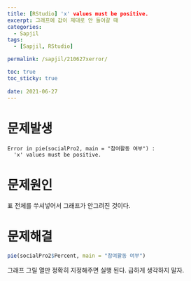 ```yaml
---
title: [RStudio] 'x' values must be positive.
excerpt: 그래프에 값이 제대로 안 들어갈 때
categories:
  - Sapjil
tags:
  - [Sapjil, RStudio]

permalink: /sapjil/210627xerror/

toc: true
toc_sticky: true
 
date: 2021-06-27
---
```


# 문제발생
```
Error in pie(socialPro2, main = "참여활동 여부") : 
  'x' values must be positive.
```
# 문제원인
표 전체를 쑤셔넣어서 그래프가 안그려진 것이다. 

# 문제해결
```r
pie(socialPro2$Percent, main = "참여활동 여부")
```
그래프 그릴 열만 정확히 지정해주면 실행 된다. 급하게 생각하지 말자.
